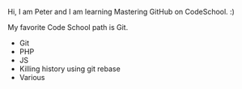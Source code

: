 Hi, I am Peter and I am learning Mastering GitHub on CodeSchool. :)

My favorite Code School path is Git.

* Git
* PHP
* JS
* Killing history using git rebase
* Various
